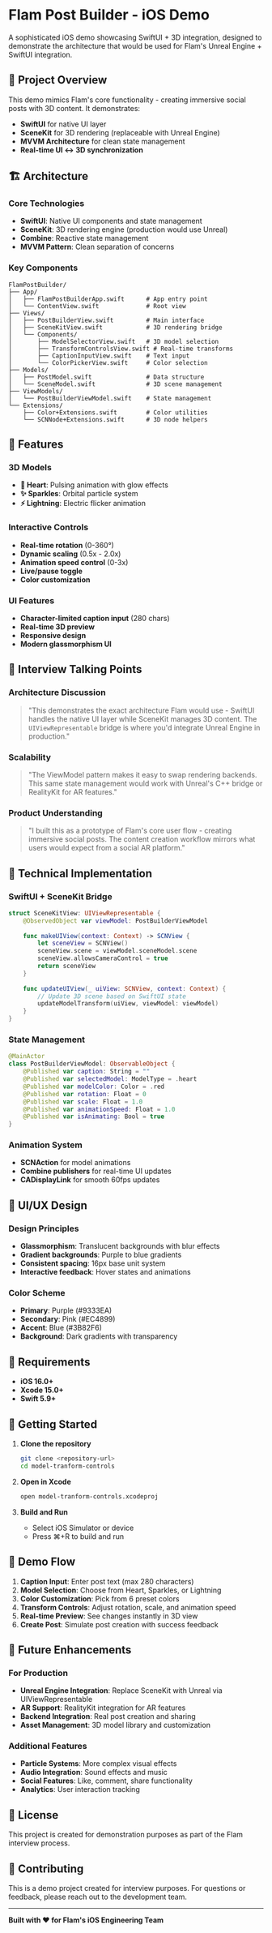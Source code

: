 # Flam Post Builder - iOS Demo

A sophisticated iOS demo showcasing SwiftUI + 3D integration, designed to demonstrate the architecture that would be used for Flam's Unreal Engine + SwiftUI integration.

## 🎯 Project Overview

This demo mimics Flam's core functionality - creating immersive social posts with 3D content. It demonstrates:

- **SwiftUI** for native UI layer
- **SceneKit** for 3D rendering (replaceable with Unreal Engine)
- **MVVM Architecture** for clean state management
- **Real-time UI ↔ 3D synchronization**

## 🏗️ Architecture

### Core Technologies
- **SwiftUI**: Native UI components and state management
- **SceneKit**: 3D rendering engine (production would use Unreal)
- **Combine**: Reactive state management
- **MVVM Pattern**: Clean separation of concerns

### Key Components

```
FlamPostBuilder/
├── App/
│   ├── FlamPostBuilderApp.swift      # App entry point
│   └── ContentView.swift             # Root view
├── Views/
│   ├── PostBuilderView.swift         # Main interface
│   ├── SceneKitView.swift            # 3D rendering bridge
│   └── Components/
│       ├── ModelSelectorView.swift   # 3D model selection
│       ├── TransformControlsView.swift # Real-time transforms
│       ├── CaptionInputView.swift    # Text input
│       └── ColorPickerView.swift     # Color selection
├── Models/
│   ├── PostModel.swift               # Data structure
│   └── SceneModel.swift              # 3D scene management
├── ViewModels/
│   └── PostBuilderViewModel.swift    # State management
└── Extensions/
    ├── Color+Extensions.swift        # Color utilities
    └── SCNNode+Extensions.swift      # 3D node helpers
```

## 🚀 Features

### 3D Models
- **💖 Heart**: Pulsing animation with glow effects
- **✨ Sparkles**: Orbital particle system
- **⚡ Lightning**: Electric flicker animation

### Interactive Controls
- **Real-time rotation** (0-360°)
- **Dynamic scaling** (0.5x - 2.0x)
- **Animation speed control** (0-3x)
- **Live/pause toggle**
- **Color customization**

### UI Features
- **Character-limited caption input** (280 chars)
- **Real-time 3D preview**
- **Responsive design**
- **Modern glassmorphism UI**

## 🎤 Interview Talking Points

### Architecture Discussion
> "This demonstrates the exact architecture Flam would use - SwiftUI handles the native UI layer while SceneKit manages 3D content. The `UIViewRepresentable` bridge is where you'd integrate Unreal Engine in production."

### Scalability
> "The ViewModel pattern makes it easy to swap rendering backends. This same state management would work with Unreal's C++ bridge or RealityKit for AR features."

### Product Understanding
> "I built this as a prototype of Flam's core user flow - creating immersive social posts. The content creation workflow mirrors what users would expect from a social AR platform."

## 🔧 Technical Implementation

### SwiftUI + SceneKit Bridge
```swift
struct SceneKitView: UIViewRepresentable {
    @ObservedObject var viewModel: PostBuilderViewModel
    
    func makeUIView(context: Context) -> SCNView {
        let sceneView = SCNView()
        sceneView.scene = viewModel.sceneModel.scene
        sceneView.allowsCameraControl = true
        return sceneView
    }
    
    func updateUIView(_ uiView: SCNView, context: Context) {
        // Update 3D scene based on SwiftUI state
        updateModelTransform(uiView, viewModel: viewModel)
    }
}
```

### State Management
```swift
@MainActor
class PostBuilderViewModel: ObservableObject {
    @Published var caption: String = ""
    @Published var selectedModel: ModelType = .heart
    @Published var modelColor: Color = .red
    @Published var rotation: Float = 0
    @Published var scale: Float = 1.0
    @Published var animationSpeed: Float = 1.0
    @Published var isAnimating: Bool = true
}
```

### Animation System
- **SCNAction** for model animations
- **Combine publishers** for real-time UI updates
- **CADisplayLink** for smooth 60fps updates

## 🎨 UI/UX Design

### Design Principles
- **Glassmorphism**: Translucent backgrounds with blur effects
- **Gradient backgrounds**: Purple to blue gradients
- **Consistent spacing**: 16px base unit system
- **Interactive feedback**: Hover states and animations

### Color Scheme
- **Primary**: Purple (#9333EA)
- **Secondary**: Pink (#EC4899)
- **Accent**: Blue (#3B82F6)
- **Background**: Dark gradients with transparency

## 📱 Requirements

- **iOS 16.0+**
- **Xcode 15.0+**
- **Swift 5.9+**

## 🚀 Getting Started

1. **Clone the repository**
   ```bash
   git clone <repository-url>
   cd model-tranform-controls
   ```

2. **Open in Xcode**
   ```bash
   open model-tranform-controls.xcodeproj
   ```

3. **Build and Run**
   - Select iOS Simulator or device
   - Press ⌘+R to build and run

## 🎯 Demo Flow

1. **Caption Input**: Enter post text (max 280 characters)
2. **Model Selection**: Choose from Heart, Sparkles, or Lightning
3. **Color Customization**: Pick from 6 preset colors
4. **Transform Controls**: Adjust rotation, scale, and animation speed
5. **Real-time Preview**: See changes instantly in 3D view
6. **Create Post**: Simulate post creation with success feedback

## 🔮 Future Enhancements

### For Production
- **Unreal Engine Integration**: Replace SceneKit with Unreal via UIViewRepresentable
- **AR Support**: RealityKit integration for AR features
- **Backend Integration**: Real post creation and sharing
- **Asset Management**: 3D model library and customization

### Additional Features
- **Particle Systems**: More complex visual effects
- **Audio Integration**: Sound effects and music
- **Social Features**: Like, comment, share functionality
- **Analytics**: User interaction tracking

## 📄 License

This project is created for demonstration purposes as part of the Flam interview process.

## 🤝 Contributing

This is a demo project created for interview purposes. For questions or feedback, please reach out to the development team.

---

**Built with ❤️ for Flam's iOS Engineering Team**
